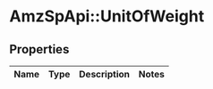 # AmzSpApi::UnitOfWeight

## Properties
Name | Type | Description | Notes
------------ | ------------- | ------------- | -------------

